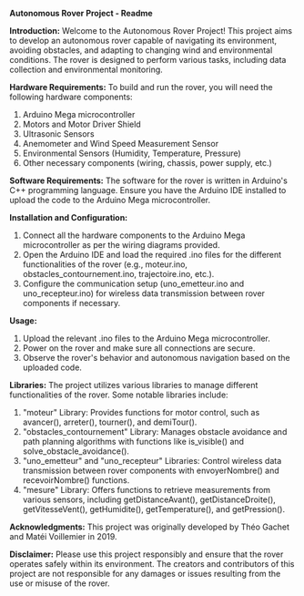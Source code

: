 **Autonomous Rover Project - Readme**

**Introduction:**
Welcome to the Autonomous Rover Project! This project aims to develop an autonomous rover capable of navigating its environment, avoiding obstacles, and adapting to changing wind and environmental conditions. The rover is designed to perform various tasks, including data collection and environmental monitoring.

**Hardware Requirements:**
To build and run the rover, you will need the following hardware components:

1. Arduino Mega microcontroller
2. Motors and Motor Driver Shield
3. Ultrasonic Sensors
4. Anemometer and Wind Speed Measurement Sensor
5. Environmental Sensors (Humidity, Temperature, Pressure)
6. Other necessary components (wiring, chassis, power supply, etc.)

**Software Requirements:**
The software for the rover is written in Arduino's C++ programming language. Ensure you have the Arduino IDE installed to upload the code to the Arduino Mega microcontroller.

**Installation and Configuration:**
1. Connect all the hardware components to the Arduino Mega microcontroller as per the wiring diagrams provided.
2. Open the Arduino IDE and load the required .ino files for the different functionalities of the rover (e.g., moteur.ino, obstacles_contournement.ino, trajectoire.ino, etc.).
3. Configure the communication setup (uno_emetteur.ino and uno_recepteur.ino) for wireless data transmission between rover components if necessary.

**Usage:**
1. Upload the relevant .ino files to the Arduino Mega microcontroller.
2. Power on the rover and make sure all connections are secure.
3. Observe the rover's behavior and autonomous navigation based on the uploaded code.

**Libraries:**
The project utilizes various libraries to manage different functionalities of the rover. Some notable libraries include:

1. "moteur" Library: Provides functions for motor control, such as avancer(), arreter(), tourner(), and demiTour().
2. "obstacles_contournement" Library: Manages obstacle avoidance and path planning algorithms with functions like is_visible() and solve_obstacle_avoidance().
3. "uno_emetteur" and "uno_recepteur" Libraries: Control wireless data transmission between rover components with envoyerNombre() and recevoirNombre() functions.
4. "mesure" Library: Offers functions to retrieve measurements from various sensors, including getDistanceAvant(), getDistanceDroite(), getVitesseVent(), getHumidite(), getTemperature(), and getPression().

**Acknowledgments:**
This project was originally developed by Théo Gachet and Matéi Voillemier in 2019.

**Disclaimer:**
Please use this project responsibly and ensure that the rover operates safely within its environment. The creators and contributors of this project are not responsible for any damages or issues resulting from the use or misuse of the rover.
